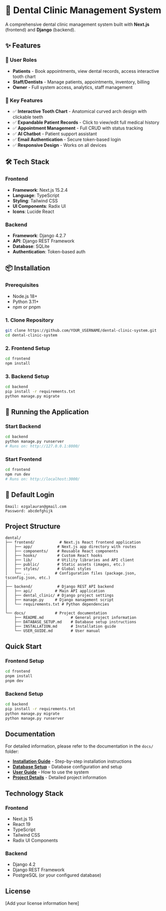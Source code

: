 # 🦷 Dental Clinic Management System

A comprehensive dental clinic management system built with **Next.js** (frontend) and **Django** (backend).

## ✨ Features

### 👥 User Roles
- **Patients** - Book appointments, view dental records, access interactive tooth chart
- **Staff/Dentists** - Manage patients, appointments, inventory, billing
- **Owner** - Full system access, analytics, staff management

### 🎯 Key Features
- ✅ **Interactive Tooth Chart** - Anatomical curved arch design with clickable teeth
- ✅ **Expandable Patient Records** - Click to view/edit full medical history
- ✅ **Appointment Management** - Full CRUD with status tracking
- ✅ **AI Chatbot** - Patient support assistant
- ✅ **Email Authentication** - Secure token-based login
- ✅ **Responsive Design** - Works on all devices

## 🛠️ Tech Stack

### Frontend
- **Framework**: Next.js 15.2.4
- **Language**: TypeScript
- **Styling**: Tailwind CSS
- **UI Components**: Radix UI
- **Icons**: Lucide React

### Backend
- **Framework**: Django 4.2.7
- **API**: Django REST Framework
- **Database**: SQLite
- **Authentication**: Token-based auth

## 📦 Installation

### Prerequisites
- Node.js 18+ 
- Python 3.11+
- npm or pnpm

### 1. Clone Repository
```bash
git clone https://github.com/YOUR_USERNAME/dental-clinic-system.git
cd dental-clinic-system
```

### 2. Frontend Setup
```bash
cd frontend
npm install
```

### 3. Backend Setup
```bash
cd backend
pip install -r requirements.txt
python manage.py migrate
```

## 🚀 Running the Application

### Start Backend
```bash
cd backend
python manage.py runserver
# Runs on: http://127.0.0.1:8000/
```

### Start Frontend
```bash
cd frontend
npm run dev
# Runs on: http://localhost:3000/
```

## 👤 Default Login

```
Email: ezgalauran@gmail.com
Password: abcdefghijk
```

## Project Structure

```
dental/
├── frontend/           # Next.js React frontend application
│   ├── app/           # Next.js app directory with routes
│   ├── components/    # Reusable React components
│   ├── hooks/         # Custom React hooks
│   ├── lib/           # Utility libraries and API client
│   ├── public/        # Static assets (images, etc.)
│   ├── styles/        # Global styles
│   └── ...           # Configuration files (package.json, tsconfig.json, etc.)
│
├── backend/           # Django REST API backend
│   ├── api/          # Main API application
│   ├── dental_clinic/ # Django project settings
│   ├── manage.py     # Django management script
│   └── requirements.txt # Python dependencies
│
└── docs/             # Project documentation
    ├── README.md            # General project information
    ├── DATABASE_SETUP.md    # Database setup instructions
    ├── INSTALLATION.md      # Installation guide
    └── USER_GUIDE.md        # User manual
```

## Quick Start

### Frontend Setup
```bash
cd frontend
pnpm install
pnpm dev
```

### Backend Setup
```bash
cd backend
pip install -r requirements.txt
python manage.py migrate
python manage.py runserver
```

## Documentation

For detailed information, please refer to the documentation in the `docs/` folder:

- **[Installation Guide](docs/INSTALLATION.md)** - Step-by-step installation instructions
- **[Database Setup](docs/DATABASE_SETUP.md)** - Database configuration and setup
- **[User Guide](docs/USER_GUIDE.md)** - How to use the system
- **[Project Details](docs/README.md)** - Detailed project information

## Technology Stack

### Frontend
- Next.js 15
- React 19
- TypeScript
- Tailwind CSS
- Radix UI Components

### Backend
- Django 4.2
- Django REST Framework
- PostgreSQL (or your configured database)

## License

[Add your license information here]
